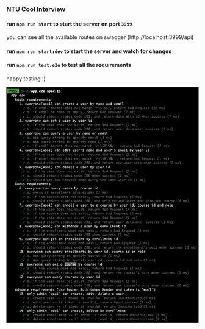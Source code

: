 ### NTU Cool Interview

#### run `npm run start` to start the server on port `3999`

you can see all the available routes on swagger (http://localhost:3999/api)

#### run `npm run start:dev` to start the server and watch for changes

#### run `npm run test:e2e` to test all the requirements

happy testing :)

<img src="https://github.com/0126cloud/nestjs-restful-api-without-database/blob/develop/public/e2e-test.png" alt="drawing" width="800"/>
